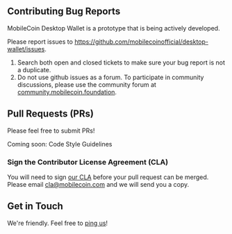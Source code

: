 ## Contributing Bug Reports

MobileCoin Desktop Wallet is a prototype that is being actively developed.

Please report issues to https://github.com/mobilecoinofficial/desktop-wallet/issues.

1. Search both open and closed tickets to make sure your bug report is not a duplicate.
1. Do not use github issues as a forum. To participate in community discussions, please use the community forum at [community.mobilecoin.foundation](https://community.mobilecoin.foundation).

## Pull Requests (PRs)

Please feel free to submit PRs!

Coming soon: Code Style Guidelines

### Sign the Contributor License Agreement (CLA)

You will need to sign [our CLA](./CLA.md) before your pull request can be merged. Please email [cla@mobilecoin.com](mailto://cla@mobilecoin.com) and we will send you a copy.

## Get in Touch

We're friendly. Feel free to [ping us](mailto://desktop-wallet@mobilecoin.com)!
